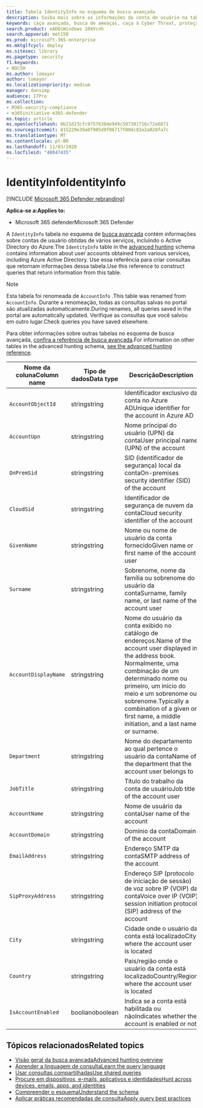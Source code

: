 ```yaml
---
title: Tabela IdentityInfo no esquema de busca avançada
description: Saiba mais sobre as informações da conta de usuário na tabela IdentityInfo do esquema de busca avançada
keywords: caça avançada, busca de ameaças, caça à Cyber Threat, proteção de ameaças da Microsoft, Microsoft 365, MTP, M365, pesquisa, consulta, telemetria, referência de esquema, Kusto, tabela, coluna, tipo de dados, descrição, AccountInfo, IdentityInfo, conta
search.product: eADQiWindows 10XVcnh
search.appverid: met150
ms.prod: microsoft-365-enterprise
ms.mktglfcycl: deploy
ms.sitesec: library
ms.pagetype: security
f1.keywords:
- NOCSH
ms.author: lomayor
author: lomayor
ms.localizationpriority: medium
manager: dansimp
audience: ITPro
ms.collection:
- M365-security-compliance
- m365initiative-m365-defender
ms.topic: article
ms.openlocfilehash: 0b21d23cfc97576304e949c597301716c72e6871
ms.sourcegitcommit: 815229e39a0f905d9f06717f00dc82e2a028fa7c
ms.translationtype: MT
ms.contentlocale: pt-BR
ms.lasthandoff: 11/03/2020
ms.locfileid: "48847435"
---
```

# <a name="identityinfo"></a><span data-ttu-id="96a45-104">IdentityInfo</span><span class="sxs-lookup"><span data-stu-id="96a45-104">IdentityInfo</span></span>

[!INCLUDE [Microsoft 365 Defender rebranding](../includes/microsoft-defender.md)]


<span data-ttu-id="96a45-105">**Aplica-se a:**</span><span class="sxs-lookup"><span data-stu-id="96a45-105">**Applies to:**</span></span>
- <span data-ttu-id="96a45-106">Microsoft 365 defender</span><span class="sxs-lookup"><span data-stu-id="96a45-106">Microsoft 365 Defender</span></span>

<span data-ttu-id="96a45-107">A `IdentityInfo` tabela no esquema de [busca avançada](advanced-hunting-overview.md) contém informações sobre contas de usuário obtidas de vários serviços, incluindo o Active Directory do Azure.</span><span class="sxs-lookup"><span data-stu-id="96a45-107">The `IdentityInfo` table in the [advanced hunting](advanced-hunting-overview.md) schema contains information about user accounts obtained from various services, including Azure Active Directory.</span></span> <span data-ttu-id="96a45-108">Use essa referência para criar consultas que retornam informações dessa tabela.</span><span class="sxs-lookup"><span data-stu-id="96a45-108">Use this reference to construct queries that return information from this table.</span></span>

>[!NOTE]
><span data-ttu-id="96a45-109">Esta tabela foi renomeada de `AccountInfo` .</span><span class="sxs-lookup"><span data-stu-id="96a45-109">This table was renamed from `AccountInfo`.</span></span> <span data-ttu-id="96a45-110">Durante a renomeação, todas as consultas salvas no portal são atualizadas automaticamente.</span><span class="sxs-lookup"><span data-stu-id="96a45-110">During renames, all queries saved in the portal are automatically updated.</span></span> <span data-ttu-id="96a45-111">Verifique as consultas que você salvou em outro lugar.</span><span class="sxs-lookup"><span data-stu-id="96a45-111">Check queries you have saved elsewhere.</span></span>

<span data-ttu-id="96a45-112">Para obter informações sobre outras tabelas no esquema de busca avançada, [confira a referência de busca avançada](advanced-hunting-schema-tables.md).</span><span class="sxs-lookup"><span data-stu-id="96a45-112">For information on other tables in the advanced hunting schema, [see the advanced hunting reference](advanced-hunting-schema-tables.md).</span></span>

| <span data-ttu-id="96a45-113">Nome da coluna</span><span class="sxs-lookup"><span data-stu-id="96a45-113">Column name</span></span> | <span data-ttu-id="96a45-114">Tipo de dados</span><span class="sxs-lookup"><span data-stu-id="96a45-114">Data type</span></span> | <span data-ttu-id="96a45-115">Descrição</span><span class="sxs-lookup"><span data-stu-id="96a45-115">Description</span></span> |
|-------------|-----------|-------------|
| `AccountObjectId` | <span data-ttu-id="96a45-116">string</span><span class="sxs-lookup"><span data-stu-id="96a45-116">string</span></span> | <span data-ttu-id="96a45-117">Identificador exclusivo da conta no Azure AD</span><span class="sxs-lookup"><span data-stu-id="96a45-117">Unique identifier for the account in Azure AD</span></span> |
| `AccountUpn` | <span data-ttu-id="96a45-118">string</span><span class="sxs-lookup"><span data-stu-id="96a45-118">string</span></span> | <span data-ttu-id="96a45-119">Nome principal do usuário (UPN) da conta</span><span class="sxs-lookup"><span data-stu-id="96a45-119">User principal name (UPN) of the account</span></span> |
| `OnPremSid` | <span data-ttu-id="96a45-120">string</span><span class="sxs-lookup"><span data-stu-id="96a45-120">string</span></span> | <span data-ttu-id="96a45-121">SID (identificador de segurança) local da conta</span><span class="sxs-lookup"><span data-stu-id="96a45-121">On-premises security identifier (SID) of the account</span></span> |
| `CloudSid` | <span data-ttu-id="96a45-122">string</span><span class="sxs-lookup"><span data-stu-id="96a45-122">string</span></span> | <span data-ttu-id="96a45-123">Identificador de segurança de nuvem da conta</span><span class="sxs-lookup"><span data-stu-id="96a45-123">Cloud security identifier of the account</span></span> |
| `GivenName` | <span data-ttu-id="96a45-124">string</span><span class="sxs-lookup"><span data-stu-id="96a45-124">string</span></span> | <span data-ttu-id="96a45-125">Nome ou nome de usuário da conta fornecido</span><span class="sxs-lookup"><span data-stu-id="96a45-125">Given name or first name of the account user</span></span> |
| `Surname` | <span data-ttu-id="96a45-126">string</span><span class="sxs-lookup"><span data-stu-id="96a45-126">string</span></span> | <span data-ttu-id="96a45-127">Sobrenome, nome da família ou sobrenome do usuário da conta</span><span class="sxs-lookup"><span data-stu-id="96a45-127">Surname, family name, or last name of the account user</span></span> |
| `AccountDisplayName` | <span data-ttu-id="96a45-128">string</span><span class="sxs-lookup"><span data-stu-id="96a45-128">string</span></span> | <span data-ttu-id="96a45-129">Nome do usuário da conta exibido no catálogo de endereços.</span><span class="sxs-lookup"><span data-stu-id="96a45-129">Name of the account user displayed in the address book.</span></span> <span data-ttu-id="96a45-130">Normalmente, uma combinação de um determinado nome ou primeiro, um início do meio e um sobrenome ou sobrenome.</span><span class="sxs-lookup"><span data-stu-id="96a45-130">Typically a combination of a given or first name, a middle initiation, and a last name or surname.</span></span> |
| `Department` | <span data-ttu-id="96a45-131">string</span><span class="sxs-lookup"><span data-stu-id="96a45-131">string</span></span> | <span data-ttu-id="96a45-132">Nome do departamento ao qual pertence o usuário da conta</span><span class="sxs-lookup"><span data-stu-id="96a45-132">Name of the department that the account user belongs to</span></span> |
| `JobTitle` | <span data-ttu-id="96a45-133">string</span><span class="sxs-lookup"><span data-stu-id="96a45-133">string</span></span> | <span data-ttu-id="96a45-134">Título do trabalho da conta de usuário</span><span class="sxs-lookup"><span data-stu-id="96a45-134">Job title of the account user</span></span> |
| `AccountName` | <span data-ttu-id="96a45-135">string</span><span class="sxs-lookup"><span data-stu-id="96a45-135">string</span></span> | <span data-ttu-id="96a45-136">Nome de usuário da conta</span><span class="sxs-lookup"><span data-stu-id="96a45-136">User name of the account</span></span> |
| `AccountDomain` | <span data-ttu-id="96a45-137">string</span><span class="sxs-lookup"><span data-stu-id="96a45-137">string</span></span> | <span data-ttu-id="96a45-138">Domínio da conta</span><span class="sxs-lookup"><span data-stu-id="96a45-138">Domain of the account</span></span> |
| `EmailAddress` | <span data-ttu-id="96a45-139">string</span><span class="sxs-lookup"><span data-stu-id="96a45-139">string</span></span> | <span data-ttu-id="96a45-140">Endereço SMTP da conta</span><span class="sxs-lookup"><span data-stu-id="96a45-140">SMTP address of the account</span></span> |
| `SipProxyAddress` | <span data-ttu-id="96a45-141">string</span><span class="sxs-lookup"><span data-stu-id="96a45-141">string</span></span> | <span data-ttu-id="96a45-142">Endereço SIP (protocolo de iniciação de sessão) de voz sobre IP (VOIP) da conta</span><span class="sxs-lookup"><span data-stu-id="96a45-142">Voice over IP (VOIP) session initiation protocol (SIP) address of the account</span></span> |
| `City` | <span data-ttu-id="96a45-143">string</span><span class="sxs-lookup"><span data-stu-id="96a45-143">string</span></span> | <span data-ttu-id="96a45-144">Cidade onde o usuário da conta está localizado</span><span class="sxs-lookup"><span data-stu-id="96a45-144">City where the account user is located</span></span> |
| `Country` | <span data-ttu-id="96a45-145">string</span><span class="sxs-lookup"><span data-stu-id="96a45-145">string</span></span> | <span data-ttu-id="96a45-146">País/região onde o usuário da conta está localizado</span><span class="sxs-lookup"><span data-stu-id="96a45-146">Country/Region where the account user is located</span></span> |
| `IsAccountEnabled` | <span data-ttu-id="96a45-147">booliano</span><span class="sxs-lookup"><span data-stu-id="96a45-147">boolean</span></span> | <span data-ttu-id="96a45-148">Indica se a conta está habilitada ou não</span><span class="sxs-lookup"><span data-stu-id="96a45-148">Indicates whether the account is enabled or not</span></span> |

## <a name="related-topics"></a><span data-ttu-id="96a45-149">Tópicos relacionados</span><span class="sxs-lookup"><span data-stu-id="96a45-149">Related topics</span></span>
- [<span data-ttu-id="96a45-150">Visão geral da busca avançada</span><span class="sxs-lookup"><span data-stu-id="96a45-150">Advanced hunting overview</span></span>](advanced-hunting-overview.md)
- [<span data-ttu-id="96a45-151">Aprender a linguagem de consulta</span><span class="sxs-lookup"><span data-stu-id="96a45-151">Learn the query language</span></span>](advanced-hunting-query-language.md)
- [<span data-ttu-id="96a45-152">Usar consultas compartilhadas</span><span class="sxs-lookup"><span data-stu-id="96a45-152">Use shared queries</span></span>](advanced-hunting-shared-queries.md)
- [<span data-ttu-id="96a45-153">Procure em dispositivos, e-mails, aplicativos e identidades</span><span class="sxs-lookup"><span data-stu-id="96a45-153">Hunt across devices, emails, apps, and identities</span></span>](advanced-hunting-query-emails-devices.md)
- [<span data-ttu-id="96a45-154">Compreender o esquema</span><span class="sxs-lookup"><span data-stu-id="96a45-154">Understand the schema</span></span>](advanced-hunting-schema-tables.md)
- [<span data-ttu-id="96a45-155">Aplicar práticas recomendadas de consulta</span><span class="sxs-lookup"><span data-stu-id="96a45-155">Apply query best practices</span></span>](advanced-hunting-best-practices.md)
